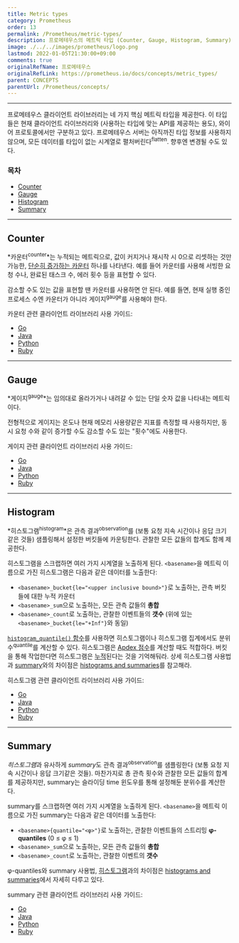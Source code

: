 ```yaml
---
title: Metric types
category: Prometheus
order: 13
permalink: /Prometheus/metric-types/
description: 프로메테우스의 메트릭 타입 (Counter, Gauge, Histogram, Summary)
image: ./../../images/prometheus/logo.png
lastmod: 2022-01-05T21:30:00+09:00
comments: true
originalRefName: 프로메테우스
originalRefLink: https://prometheus.io/docs/concepts/metric_types/
parent: CONCEPTS
parentUrl: /Prometheus/concepts/
---
```


---

프로메테우스 클라이언트 라이브러리는 네 가지 핵심 메트릭 타입을 제공한다. 이 타입들은 현재 클라이언트 라이브러리와 (사용하는 타입에 맞는 API를 제공하는 용도), 와이어 프로토콜에서만 구분하고 있다. 프로메테우스 서버는 아직까진 타입 정보를 사용하지 않으며, 모든 데이터를 타입이 없는 시계열로 펼처버린다<sup>flatten</sup>. 향후엔 변경될 수도 있다.

### 목차

- [Counter](#counter)
- [Gauge](#gauge)
- [Histogram](#histogram)
- [Summary](#summary)

---

## Counter

*카운터<sup>counter</sup>*는 누적되는 메트릭으로, 값이 커지거나 재시작 시 0으로 리셋하는 것만 가능한, [단순히 증가하는 카운터](https://en.wikipedia.org/wiki/Monotonic_function) 하나를 나타낸다. 예를 들어 카운터를 사용해 서빙한 요청 수나, 완료된 태스크 수, 에러 횟수 등을 표현할 수 있다.

감소할 수도 있는 값을 표현할 땐 카운터를 사용하면 안 된다. 예를 들면, 현재 실행 중인 프로세스 수엔 카운터가 아니라 게이지<sup>gauge</sup>를 사용해야 한다.

카운터 관련 클라이언트 라이브러리 사용 가이드:

- [Go](https://godoc.org/github.com/prometheus/client_golang/prometheus#Counter)
- [Java](https://github.com/prometheus/client_java#counter)
- [Python](https://github.com/prometheus/client_python#counter)
- [Ruby](https://github.com/prometheus/client_ruby#counter)

---

## Gauge

*게이지<sup>gauge</sup>*는 임의대로 올라가거나 내려갈 수 있는 단일 숫자 값을 나타내는 메트릭이다.

전형적으로 게이지는 온도나 현재 메모리 사용량같은 지표를 측정할 때 사용하지만, 동시 요청 수와 같이 증가할 수도 감소할 수도 있는 "횟수"에도 사용한다.

게이지 관련 클라이언트 라이브러리 사용 가이드:

- [Go](https://godoc.org/github.com/prometheus/client_golang/prometheus#Gauge)
- [Java](https://github.com/prometheus/client_java#gauge)
- [Python](https://github.com/prometheus/client_python#gauge)
- [Ruby](https://github.com/prometheus/client_ruby#gauge)

---

## Histogram

*히스토그램<sup>histogram</sup>*은 관측 결과<sup>observation</sup>를 (보통 요청 지속 시간이나 응답 크기같은 것들) 샘플링해서 설정한 버킷들에 카운팅한다. 관찰한 모든 값들의 합계도 함께 제공한다.

히스토그램을 스크랩하면 여러 가지 시계열을 노출하게 된다. `<basename>`을 메트릭 이름으로 가진 히스토그램은 다음과 같은 데이터를 노출한다:

- `<basename>_bucket{le="<upper inclusive bound>"}`로 노출하는, 관측 버킷들에 대한 누적 카운터
- `<basename>_sum`으로 노출하는, 모든 관측 값들의 **총합**
- `<basename>_count`로 노출하는, 관찰한 이벤트들의 **갯수** (위에 있는 `<basename>_bucket{le="+Inf"}`와 동일)

[`histogram_quantile()` 함수](../querying.functions#histogram_quantile)를 사용하면 히스토그램이나 히스토그램 집계에서도 분위수<sup>quantile</sup>를 계산할 수 있다. 히스토그램은 [Apdex 점수](https://en.wikipedia.org/wiki/Apdex)를 계산할 때도 적합하다. 버킷을 통해 작업한다면 히스토그램은 [누적](https://en.wikipedia.org/wiki/Histogram#Cumulative_histogram)된다는 것을 기억해둬라. 상세 히스토그램 사용법과 [summary](#summary)와의 차이점은 [histograms and summaries](../practices.histograms)를 참고해라.

히스토그램 관련 클라이언트 라이브러리 사용 가이드:

- [Go](https://godoc.org/github.com/prometheus/client_golang/prometheus#Histogram)
- [Java](https://github.com/prometheus/client_java#histogram)
- [Python](https://github.com/prometheus/client_python#histogram)
- [Ruby](https://github.com/prometheus/client_ruby#histogram)

---

## Summary

*히스토그램*과 유사하게 *summary*도 관측 결과<sup>observation</sup>를 샘플링한다 (보통 요청 지속 시간이나 응답 크기같은 것들). 마찬가지로 총 관측 횟수와 관찰한 모든 값들의 합계를 제공하지만, summary는 슬라이딩 time 윈도우를 통해 설정해둔 분위수를 계산한다.

summary를 스크랩하면 여러 가지 시계열을 노출하게 된다. `<basename>`을 메트릭 이름으로 가진 summary는 다음과 같은 데이터를 노출한다:

- `<basename>{quantile="<φ>"}`로 노출하는, 관찰한 이벤트들의 스트리밍 **φ-quantiles** (0 ≤ φ ≤ 1)
- `<basename>_sum`으로 노출하는, 모든 관측 값들의 **총합**
- `<basename>_count`로 노출하는, 관찰한 이벤트의 **갯수**

φ-quantiles와 summary 사용법, [히스토그램](#histogram)과의 차이점은 [histograms and summaries](../practices.histograms)에서 자세히 다루고 있다.

summary 관련 클라이언트 라이브러리 사용 가이드:

- [Go](https://godoc.org/github.com/prometheus/client_golang/prometheus#Summary)
- [Java](https://github.com/prometheus/client_java#summary)
- [Python](https://github.com/prometheus/client_python#summary)
- [Ruby](https://github.com/prometheus/client_ruby#summary)